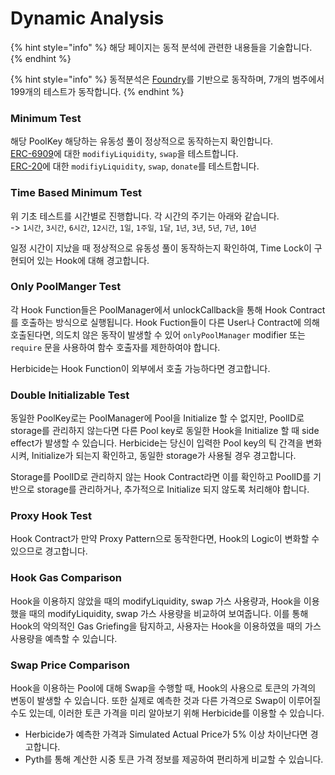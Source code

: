 # Dynamic Analysis

{% hint style="info" %}
해당 페이지는 동적 분석에 관련한 내용들을 기술합니다.
{% endhint %}

{% hint style="info" %}
동적분석은 [Foundry](https://book.getfoundry.sh/)를 기반으로 동작하며, 7개의 범주에서 199개의 테스트가 동작합니다.
{% endhint %}

### Minimum Test

해당 PoolKey 해당하는 유동성 풀이 정상적으로 동작하는지 확인합니다.\
[ERC-6909](https://eips.ethereum.org/EIPS/eip-6909)에 대한 `modifiyLiquidity`, `swap`을 테스트합니다.\
[ERC-20](https://eips.ethereum.org/EIPS/eip-20)에 대한 `modifiyLiquidity`, `swap`, `donate`를 테스트합니다.&#x20;

### Time Based Minimum Test

위 기초 테스트를 시간별로 진행합니다. 각 시간의 주기는 아래와 같습니다.\
\-> `1시간`, `3시간`, `6시간`, `12시간`, `1일`, `1주일`, `1달`, `1년`, `3년`, `5년`, `7년`, `10년`

일정 시간이 지났을 때 정상적으로 유동성 풀이 동작하는지 확인하여, Time Lock이 구현되어 있는 Hook에 대해 경고합니다.

### Only PoolManger Test

각 Hook Function들은 PoolManager에서 unlockCallback을 통해 Hook Contract를 호출하는 방식으로 실행됩니다. Hook Fuction들이 다른 User나 Contract에 의해 호출된다면, 의도치 않은 동작이 발생할 수 있어 `onlyPoolManager` modifier 또는 `require` 문을 사용하여 함수 호출자를 제한하여야 합니다.

Herbicide는 Hook Function이 외부에서 호출 가능하다면 경고합니다.

### Double Initializable Test

동일한 PoolKey로는 PoolManager에 Pool을 Initialize 할 수 없지만, PoolID로 storage를 관리하지 않는다면 다른 Pool key로 동일한 Hook을 Initialize 할 때 side effect가 발생할 수 있습니다. Herbicide는 당신이 입력한 Pool key의 틱 간격을 변화시켜, Initialize가 되는지 확인하고, 동일한 storage가 사용될 경우 경고합니다.&#x20;

Storage를 PoolID로 관리하지 않는 Hook Contract라면 이를 확인하고 PoolID를 기반으로 storage를 관리하거나, 추가적으로 Initialize 되지 않도록 처리해야 합니다.

### Proxy Hook Test

Hook Contract가 만약 Proxy Pattern으로 동작한다면, Hook의 Logic이 변화할 수 있으므로 경고합니다.

### Hook Gas Comparison

Hook을 이용하지 않았을 때의 modifyLiquidity, swap 가스 사용량과, Hook을 이용했을 때의 modifyLiquidity, swap 가스 사용량을 비교하여 보여줍니다. 이를 통해 Hook의 악의적인 Gas Griefing을 탐지하고, 사용자는 Hook을 이용하였을 때의 가스 사용량을 예측할 수 있습니다.

### Swap Price Comparison

Hook을 이용하는 Pool에 대해 Swap을 수행할 때, Hook의 사용으로 토큰의 가격의 변동이 발생할 수 있습니다. 또한 실제로 예측한 것과 다른 가격으로 Swap이 이루어질 수도 있는데, 이러한 토큰 가격을 미리 알아보기 위해 Herbicide를 이용할 수 있습니다.&#x20;

* Herbicide가 예측한 가격과 Simulated Actual Price가 5% 이상 차이난다면 경고합니다.
* Pyth를 통해 계산한 시중 토큰 가격 정보를 제공하여 편리하게 비교할 수 있습니다.











